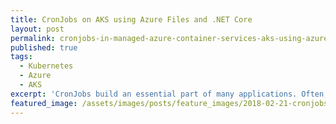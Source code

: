 ```yaml
---
title: CronJobs on AKS using Azure Files and .NET Core
layout: post
permalink: cronjobs-in-managed-azure-container-services-aks-using-azure-files-and-net-core
published: true
tags:
  - Kubernetes
  - Azure
  - AKS
excerpt: 'CronJobs build an essential part of many applications. Often, you''ve to persist some kind of data from application artifacts like CronJobs. This article demonstrates how to build such a CronJob with Azure Files and run it on a Kubernetes cluster. '
featured_image: /assets/images/posts/feature_images/2018-02-21-cronjobs-in-managed-azure-container-services-aks-using-azure-files-and-net-core.jpg
---
```

